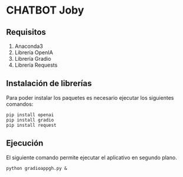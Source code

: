 # CHATBOT Joby

## Requisitos
1. Anaconda3
2. Librería OpenIA
3. Librería Gradio
4. Librería Requests

## Instalación de librerías
Para poder instalar los paquetes es necesario ejecutar los siguientes comandos:

    pip install openai
    pip install gradio
    pip install request

## Ejecución
El siguiente comando permite ejecutar el aplicativo en segundo plano.

    python gradioappgh.py &